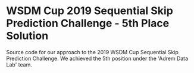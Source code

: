 # WSDM Cup 2019 Sequential Skip Prediction Challenge - 5th Place Solution
Source code for our approach to the 2019 WSDM Cup Sequential Skip Prediction Challenge.
We achieved the 5th position under the 'Adrem Data Lab' team.
